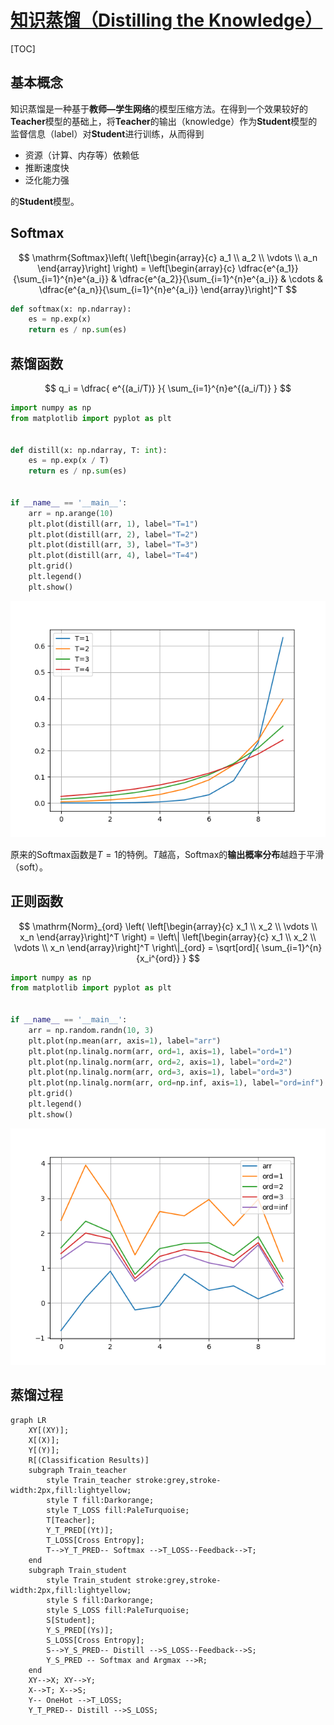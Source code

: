 <link rel='stylesheet' href='../../style/index.css'>
<script src='../../style/index.js'></script>

# [知识蒸馏（Distilling the Knowledge）](./index.html)

[TOC]

## 基本概念

知识蒸馏是一种基于**教师—学生网络**的模型压缩方法。在得到一个效果较好的**Teacher**模型的基础上，将**Teacher**的输出（knowledge）作为**Student**模型的监督信息（label）对**Student**进行训练，从而得到

- 资源（计算、内存等）依赖低
- 推断速度快
- 泛化能力强

的**Student**模型。

## Softmax

$$
    \mathrm{Softmax}\left(
        \left[\begin{array}{c}
            a_1 \\ a_2 \\ \vdots \\ a_n
        \end{array}\right]
    \right)
    =
    \left[\begin{array}{c}
        \dfrac{e^{a_1}}{\sum_{i=1}^{n}e^{a_i}}
    &   \dfrac{e^{a_2}}{\sum_{i=1}^{n}e^{a_i}}
    &   \cdots
    &   \dfrac{e^{a_n}}{\sum_{i=1}^{n}e^{a_i}}
    \end{array}\right]^T
$$

```python
def softmax(x: np.ndarray):
    es = np.exp(x)
    return es / np.sum(es)

```

## 蒸馏函数

$$
    q_i = \dfrac{
        e^{(a_i/T)}
    }{
        \sum_{i=1}^{n}e^{(a_i/T)}
    }
$$

```python
import numpy as np
from matplotlib import pyplot as plt


def distill(x: np.ndarray, T: int):
    es = np.exp(x / T)
    return es / np.sum(es)


if __name__ == '__main__':
    arr = np.arange(10)
    plt.plot(distill(arr, 1), label="T=1")
    plt.plot(distill(arr, 2), label="T=2")
    plt.plot(distill(arr, 3), label="T=3")
    plt.plot(distill(arr, 4), label="T=4")
    plt.grid()
    plt.legend()
    plt.show()

```

![test_distill](images/distilling_test_distill.png)

原来的$\mathrm{Softmax}$函数是$T = 1$的特例。$T$越高，$\mathrm{Softmax}$的**输出概率分布**越趋于平滑（soft）。

## 正则函数

$$
    \mathrm{Norm}_{ord}
    \left(
        \left[\begin{array}{c}
            x_1 \\ x_2 \\ \vdots \\ x_n
        \end{array}\right]^T
    \right)
    =
    \left\|
        \left[\begin{array}{c}
            x_1 \\ x_2 \\ \vdots \\ x_n
        \end{array}\right]^T
    \right\|_{ord}
    =
    \sqrt[ord]{ \sum_{i=1}^{n} {x_i^{ord}} }
$$

```python
import numpy as np
from matplotlib import pyplot as plt


if __name__ == '__main__':
    arr = np.random.randn(10, 3)
    plt.plot(np.mean(arr, axis=1), label="arr")
    plt.plot(np.linalg.norm(arr, ord=1, axis=1), label="ord=1")
    plt.plot(np.linalg.norm(arr, ord=2, axis=1), label="ord=2")
    plt.plot(np.linalg.norm(arr, ord=3, axis=1), label="ord=3")
    plt.plot(np.linalg.norm(arr, ord=np.inf, axis=1), label="ord=inf")
    plt.grid()
    plt.legend()
    plt.show()

```

![test_norm](images/distilling_test_norm.png)

## 蒸馏过程

```mermaid
graph LR
    XY[(XY)];
    X[(X)];
    Y[(Y)];
    R[(Classification Results)]
    subgraph Train_teacher
        style Train_teacher stroke:grey,stroke-width:2px,fill:lightyellow;
        style T fill:Darkorange;
        style T_LOSS fill:PaleTurquoise;
        T[Teacher];
        Y_T_PRED[(Yt)];
        T_LOSS[Cross Entropy];
        T-->Y_T_PRED-- Softmax -->T_LOSS--Feedback-->T;
    end
    subgraph Train_student
        style Train_student stroke:grey,stroke-width:2px,fill:lightyellow;
        style S fill:Darkorange;
        style S_LOSS fill:PaleTurquoise;
        S[Student];
        Y_S_PRED[(Ys)];
        S_LOSS[Cross Entropy];
        S-->Y_S_PRED-- Distill -->S_LOSS--Feedback-->S;
        Y_S_PRED -- Softmax and Argmax -->R;
    end
    XY-->X; XY-->Y;
    X-->T; X-->S;
    Y-- OneHot -->T_LOSS;
    Y_T_PRED-- Distill -->S_LOSS;
```
